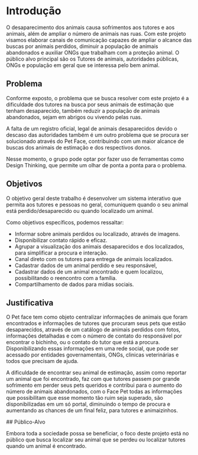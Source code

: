 # Introdução

O desaparecimento dos animais causa sofrimentos aos tutores e aos animais, além de ampliar o número de animais nas ruas. Com este projeto visamos elaborar canais de comunicação capazes de ampliar o alcance das buscas por animais perdidos, diminuir a população de animais abandonados e auxiliar ONGs que trabalham com a proteção animal. O público alvo principal são os Tutores de animais, autoridades públicas, ONGs e população em geral que se interessa pelo bem animal.

## Problema
Conforme exposto, o problema que se busca resolver com este projeto é a dificuldade dos tutores na busca por seus animais de estimação que tenham desaparecido, também reduzir a população de animais abandonados, sejam em abrigos ou vivendo pelas ruas. 

A falta de um registro oficial, legal de animais desaparecidos devido o descaso das autoridades também é um outro problema que se procura ser solucionado através do Pet Face, contribuindo com um maior alcance de buscas dos animais de estimação e dos respectivos donos. 

Nesse momento, o grupo pode optar por fazer uso  de ferramentas como Design Thinking, que permite um olhar de ponta a ponta para o problema.

## Objetivos

O objetivo geral deste trabalho é desenvolver um sistema interativo que permita aos tutores e pessoas no geral, comuniquem quando o seu animal está perdido/desaparecido ou quando localizado um animal.  

Como objetivos específicos, podemos ressaltar: 

* Informar sobre animais perdidos ou localizado, através de imagens. 
* Disponibilizar contato rápido e eficaz.
* Agrupar a visualização dos animais desaparecidos e dos localizados, para simplificar a procura e interação. 
* Canal direto com os tutores para entrega de animais localizados. 
* Cadastrar dados de um animal perdido e seu responsável, 
* Cadastrar dados de um animal encontrado e quem localizou, possibilitando o reencontro com a família. 
* Compartilhamento de dados para mídias sociais. 

## Justificativa

O Pet face tem como objeto centralizar informações de animais que foram encontrados e informações de tutores que procuram seus pets que estão desaparecidos, através de um catálogo de animais perdidos com fotos, informações detalhadas e com o número de contato do responsável por encontrar o bichinho, ou o contato do tutor que está a procura. Disponibilizando essas informações em uma rede social, que pode ser acessado por entidades governamentais, ONGs, clinicas veterinárias e todos que precisam de ajuda.
<p>
A dificuldade de encontrar seu animal de estimação, assim como reportar um animal que foi encontrado, faz com que tutores passem por grande sofrimento em perder seus pets queridos e contribui para o aumento do número de animais abandonados, com o Face Pet todas as informações que possibilitam que esse momento tão ruim seja superado, são disponibilizadas em um só portal, diminuindo o tempo de procura e aumentando as chances de um final feliz, para tutores e animaizinhos.
<p>
## Público-Alvo

Embora toda a sociedade possa se beneficiar, o foco deste projeto está no público que busca localizar seu animal que se perdeu ou localizar tutores quando um animal é encontrado. 
